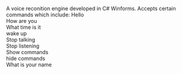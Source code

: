 A voice reconition engine developed in C# Winforms. Accepts certain commands which include:
Hello <br>
How are you <br>
What time is it <br>
wake up <br>
Stop talking <br>
Stop listening <br>
Show commands <br>
hide commands <br>
What is your name
